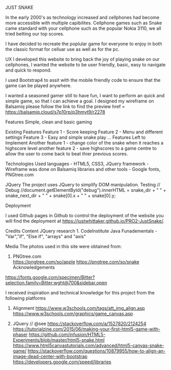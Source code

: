 JUST SNAKE

In the early 2000's as technology increased and cellphones had become more accessible with multiple capibilites.
Cellphone games such as Snake came standard with your cellphone such as the popular Nokia 3110, we all tried betting our top scores.

I have decided to recreate the poplular game for everyone to enjoy in both the classic format for celluar use as well as for the pc.

UX
I developed this website to bring back the joy of playing snake on our cellphones,
I wanted the website to be user friendly, basic, easy to navigate and quick to respond.

I used Bootstrap4 to assit with the mobile friendly code to ensure that the game can be played anywhere.

I wanted a seasoned gamer still to have fun, I want to perform an quick and simple game, so that I can achieve a goal.
I designed my wireframe on Balsamiq please follow the link to find the preview
href = https://balsamiq.cloud/s7p10rp/p3hmyt9/r2278

Features
Simple, clean and basic gaming

Existing Features
Feature 1 - Score keeping
Feature 2 - Menu and different settings
Feature 3 - Easy and simple snake play
...
Features Left to Implement
Another feature 1 - change color of the snake when it reaches a highscore level
another feature 2 - save highscores to a game centre to allow the user to come back to beat thier previous scores.

Technologies Used
languages - HTML5, CSS3, JQuery
framework - Wireframe was done on Balsamiq 
libraries and other tools - Google fonts, PNGtree.com

JQuery
The project uses JQuery to simplify DOM manipulation.
Testing
// Debug
    //document.getElementById("debug").innerHTML = snake_dir + " " + snake_next_dir + " " + snake[0].x + " " + snake[0].y;   

Deployment

 I used Github pages in Github to control the deployment of the website you will find the deployment at 
https://justwhittaker.github.io/PRO2-JustSnake/.

Credits
Content
JQuery research
    1. CodeInstitute Java Funadementals - "Var","if", "Else if", "arrays" and "axis"

Media
The photos used in this site were obtained from:
1. PNGtree.com  
    https://pngtree.com/so/apple
    https://pngtree.com/so/snake
Acknowledgements

https://fonts.google.com/specimen/Bitter?selection.family=Bitter:wght@700&sidebar.open

I received inspiration and technical knowledge for this project from the following platforms
1. Alignment
https://www.w3schools.com/tags/att_img_align.asp
https://www.w3schools.com/graphics/game_canvas.asp

2. JQuery
// @see https://stackoverflow.com/a/1527820/2124254
https://tutorialzine.com/2015/06/making-your-first-html5-game-with-phaser
https://github.com/infusion/HTML5-Experiments/blob/master/html5-snake.html
https://www.html5canvastutorials.com/advanced/html5-canvas-snake-game/ 
https://stackoverflow.com/questions/10879955/how-to-align-an-image-dead-center-with-bootstrap
https://developers.google.com/speed/libraries


